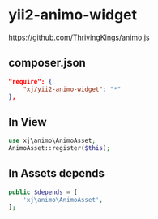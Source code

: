yii2-animo-widget
=================

https://github.com/ThrivingKings/animo.js

composer.json
---------
```json
"require": {
    "xj/yii2-animo-widget": "*"
},
```
In View
---------
```php
use xj\animo\AnimoAsset;
AnimoAsset::register($this);
```

In Assets depends
-----------
```php
public $depends = [
    'xj\animo\AnimoAsset',
];
```
